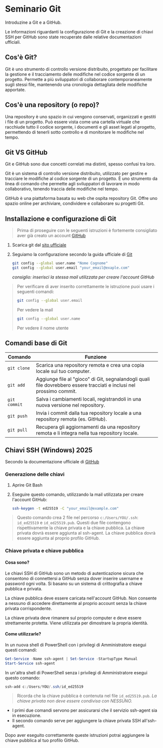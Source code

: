 # Seminario Git
Introduzine a Git e a GitHub.

Le informazioni riguardanti la configurazione di Git e la creazione di chiavi SSH per GitHub sono state recuperate dalle relative documentazioni ufficiali.

## Cos'è Git?
Git è uno strumento di controllo versione distribuito, progettato per facilitare la gestione e il tracciamento delle modifiche nel codice sorgente di un progetto. Permette a più sviluppatori di collaborare contemporaneamente sugli stessi file, mantenendo una cronologia dettagliata delle modifiche apportate.

## Cos'è una repository (o repo)?
Una repository è uno spazio in cui vengono conservati, organizzati e gestiti i file di un progetto. Può essere vista come una cartella virtuale che racchiude tutto il codice sorgente, i documenti e gli asset legati al progetto, permettendo di tenerli sotto controllo e di monitorare le modifiche nel tempo.

## Git VS GitHub
Git e GitHub sono due concetti correlati ma distinti, spesso confusi tra loro.

Git è un sistema di controllo versione distribuito, utilizzato per gestire e tracciare le modifiche al codice sorgente di un progetto. È uno strumento da linea di comando che permette agli sviluppatori di lavorare in modo collaborativo, tenendo traccia delle modifiche nel tempo.

GitHub è una piattaforma basata su web che ospita repository Git. Offre uno spazio online per archiviare, condividere e collaborare su progetti Git.

## Installazione e configurazione di Git

> Prima di proseguire con le seguenti istruzioni è fortemente consigliato aver già creato un account [GitHub](https://github.com/)

1. Scarica git dal [sito ufficiale](https://git-scm.com/)

2. Seguiamo la configurazione secondo la guida ufficiale di [Git](https://git-scm.com/book/en/v2/Customizing-Git-Git-Configuration)

    ```bash
    git config --global user.name "Nome Cognome"
    git config --global user.email "your_email@exaple.com"
    ```
    *consiglio: inserisci la stessa mail utilizzata per creare l'account GitHub*

> Per verificare di aver inserito correttamente le istruzione puoi usare i seguenti comandi:
> ```bash
> git config --global user.email
> ```
> Per vedere la mail
> ```bash
> git config --global user.name
> ```
> Per vedere il nome utente

## Comandi base di Git

| Comando      | Funzione |
| ------------ | -------- |
| `git clone`  | Scarica una repository remota e crea una copia locale sul tuo computer. |
| `git add`    | Aggiunge file al "gioco" di Git, segnalandogli quali file dovrebbero essere tracciati e inclusi nel prossimo commit. |
| `git commit` | Salva i cambiamenti locali, registrandoli in una nuova versione nel repository. |
| `git push`   | Invia i commit dalla tua repository locale a una repository remota (es. GitHub). |
| `git pull`   | Recupera gli aggiornamenti da una repository remota e li integra nella tua repository locale. |


## Chiavi SSH (Windows) 2025
Secondo la documentazione ufficiale di [GitHub](https://docs.github.com/en/authentication/connecting-to-github-with-ssh/generating-a-new-ssh-key-and-adding-it-to-the-ssh-agent)

### Generazione delle chiavi
1. Aprire Git Bash
2. Eseguire questo comando, utilizzando la mail utilizzata per creare l'account GitHub: 

    ```bash
    ssh-keygen -t ed25519 -C "your_email@example.com"
    ```

> Questo comando crea 2 file nel percorso `c:/Users/YOU/.ssh`: `id_ed25519` e `id_ed25519.pub`. Questi due file contengono rispettivamente la chiave privata e la chiave pubblica. La chiave privata dovrà essere aggiunta al ssh-agent. La chiave pubblica dovrà essere aggiunta al proprio profilo GitHub.

### Chiave privata e chiave pubblica

#### Cosa sono? 
Le chiavi SSH di GitHub sono un metodo di autenticazione sicura che consentono di connettersi a GitHub senza dover inserire username e password ogni volta. Si basano su un sistema di crittografia a chiave pubblica e privata.

La chiave pubblica deve essere caricata nell'account GitHub. Non consente a nessuno di accedere direttamente al proprio account senza la chiave privata corrispondente.

La chiave privata deve rimanere sul proprio computer e deve essere strettamente protetta. Viene utilizzata per dimostrare la propria identità.

#### Come utilizzarle?
In un nuova shell di PowerShell con i privilegi di Amministratore esegui questi comandi:

```powershell
Get-Service -Name ssh-agent | Set-Service -StartupType Manual
Start-Service ssh-agent
```

In un'altra shell di PowerShell senza i privilegi di Amministratore esegui questo comando:

```powershell
ssh-add c:/Users/YOU/.ssh/id_ed25519
```

> Ricorda che la chiave pubblica è contenuta nel file `id_ed25519.pub`. *La chiave privata non deve essere condivisa con NESSUNO.*

- I primi due comandi servono per assicurarsi che il servizio ssh-agent sia in esecuzione.
- Il secondo comando serve per aggiungere la chiave privata SSH all'ssh-agent.

Dopo aver eseguito correttamente queste istruzioni potrai aggiungere la chiave pubblica al tuo profilo GitHub.